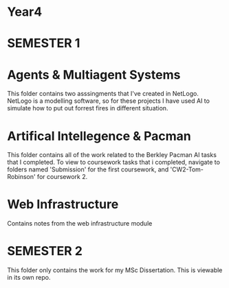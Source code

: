 # Year4

# SEMESTER 1

# Agents & Multiagent Systems

This folder contains two asssingments that I've created in NetLogo. NetLogo is a modelling software, so for these projects I have used AI to simulate how to put out forrest fires in different situation.

# Artifical Intellegence & Pacman

This folder contains all of the work related to the Berkley Pacman AI tasks that I completed. To view to coursework tasks that i completed, navigate to folders named 'Submission' for the first coursework, and 'CW2-Tom-Robinson' for coursework 2.

# Web Infrastructure 

Contains notes from the web infrastructure module

# SEMESTER 2

This folder only contains the work for my MSc Dissertation. This is viewable in its own repo.
